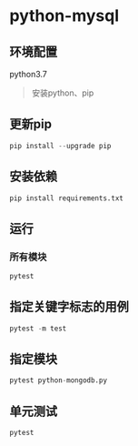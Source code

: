 # python-mysql

## 环境配置

python3.7

>安装python、pip

## 更新pip

```python
pip install --upgrade pip
```

## 安装依赖
```python
pip install requirements.txt
```

## 运行

### 所有模块
```python
pytest
```

## 指定关键字标志的用例
```python
pytest -m test
```

## 指定模块
```python
pytest python-mongodb.py
```

## 单元测试
```python
pytest
```


